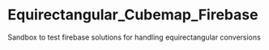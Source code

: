 # Equirectangular_Cubemap_Firebase
Sandbox to test firebase solutions for handling equirectangular conversions
